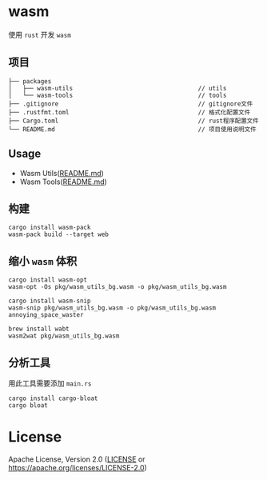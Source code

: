 # wasm
  使用 `rust` 开发 `wasm`

## 项目
```
├── packages                                         
│   ├── wasm-utils                                   // utils
│   └── wasm-tools                                   // tools
├── .gitignore                                       // gitignore文件
├── .rustfmt.toml                                    // 格式化配置文件
├── Cargo.toml                                       // rust程序配置文件
└── README.md                                        // 项目使用说明文件
```

## Usage

* Wasm Utils([README.md](packages/wasm-utils/README.md))
* Wasm Tools([README.md](packages/wasm-tools/README.md))


## 构建

```shell
cargo install wasm-pack
wasm-pack build --target web
```

## 缩小 `wasm` 体积

```shell
cargo install wasm-opt
wasm-opt -Os pkg/wasm_utils_bg.wasm -o pkg/wasm_utils_bg.wasm

cargo install wasm-snip
wasm-snip pkg/wasm_utils_bg.wasm -o pkg/wasm_utils_bg.wasm annoying_space_waster

brew install wabt
wasm2wat pkg/wasm_utils_bg.wasm
```

## 分析工具
用此工具需要添加 `main.rs`

```shell
cargo install cargo-bloat
cargo bloat
```

# License
Apache License, Version 2.0 ([LICENSE](LICENSE) or https://apache.org/licenses/LICENSE-2.0)

